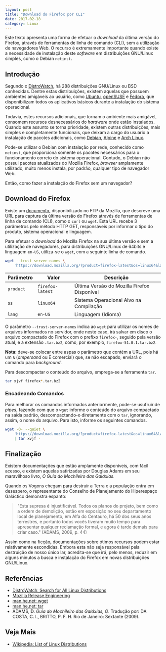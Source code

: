 ```yaml
---
layout: post
title: "Download do Firefox por CLI"
date: 2017-02-18
category: Linux
---
```


Este texto apresenta uma forma de efetuar o _download_ da última versão do Firefox, através de ferramentas de linha de comando (CLI), sem a utilização de navegadores Web. O recurso é extremamente importante quando existe a necessidade de instalação deste _software_ em distribuições GNU/Linux simples, como o Debian `netinst`.

## Introdução

Segundo o [DistroWatch](https://distrowatch.com/), há 288 distribuições GNU/Linux ou BSD conhecidas. Dentre estas distribuições, existem aquelas que possuem ambientes amigáveis ao usuário, como [Ubuntu](https://www.ubuntu.com/), [openSUSE](https://pt.opensuse.org/) e [Fedora](https://getfedora.org/pt_BR/), que disponibilizam todos os aplicativos básicos durante a instalação do sistema operacional.

Todavia, estes recursos adicionais, que tornam o ambiente mais amigável, consomem recursos desnecessários do _hardware_ onde estão instalados. Quando este assunto se torna prioridade, existem outras distribuições, mais simples e completamente funcionais, que deixam a cargo do usuário a instalação de pacotes adicionais, como [Debian](https://www.debian.org/), [Alpine](https://alpinelinux.org/) e [Arch Linux](https://www.archlinux.org/).

Pode-se utilizar o Debian com instalação por rede, conhecido como `netinst`, que proporciona somente os pacotes necessários para o funcionamento correto do sistema operacional. Contudo, o Debian não possui pacotes atualizados do Mozilla Firefox, _browser_ amplamente utilizado, muito menos instala, por padrão, qualquer tipo de navegador Web.

Então, como fazer a instalação do Firefox sem um navegador?

## Download do Firefox

Existe um [documento](https://ftp.mozilla.org/pub/firefox/releases/latest/README.txt), disponibilizado no FTP da Mozilla, que descreve uma URL para captura da última versão do Firefox através de ferramentas de linha de comando (CLI), como o `curl` ou `wget`. Esta URL recebe 3 parâmetros pelo método HTTP GET, responsáveis por informar o tipo do produto, sistema operacional e linguagem.

Para efetuar o _download_ do Mozilla Firefox na sua última versão e sem a utilização de navegadores, para distribuições GNU/Linux de 64bits e linguagem `en-US`, utiliza-se o `wget`, com a seguinte linha de comando.

```bash
wget --trust-server-names \
    'https://download.mozilla.org/?product=firefox-latest&os=linux64&lang=en-US'
```

| Parâmetro   | Valor            | Descrição                                   |
| ----------- | ---------------- | ------------------------------------------- |
| `product`   | `firefox-latest` | Última Versão do Mozilla Firefox Disponível |
| `os`        | `linux64`        | Sistema Operacional Alvo na Compilação      |
| `lang`      | `en-US`          | Linguagem (Idioma)                          |

O parâmetro `--trust-server-names` indica ao `wget` para utilizar os nomes de arquivos informados no servidor, onde neste caso, irá salvar em disco o arquivo compactado do Firefox com o prefixo `firefox-`, seguido pela versão atual, e a extensão `.tar.bz2`, como, por exemplo, `firefox-51.0.1.tar.bz2`.

**Nota**: deve-se colocar entre aspas o parâmetro que contém a URL, pois há um `&` (_ampersand_ ou E comercial) que, se não escapado, enviará o comando para _background_.

Para descompactar o conteúdo do arquivo, emprega-se a ferramenta `tar`.

```bash
tar xjvf firefox*.tar.bz2
```

### Encadeando Comandos

Para melhorar os comandos informados anteriormente, pode-se usufruir de _pipes_, fazendo com que o `wget` informe o conteúdo do arquivo compactado na saída padrão, descompactando-o diretamente com o `tar`, ignorando, assim, o nome do arquivo. Para isto, informe os seguintes comandos.

```bash
wget -O- --quiet \
    'https://download.mozilla.org/?product=firefox-latest&os=linux64&lang=en-US' \
    | tar xvjf -
```

## Finalização

Existem documentações que estão amplamente disponíveis, com fácil acesso, e existem aquelas satirizadas por Douglas Adams em seu maravilhoso livro, _O Guia do Mochileiro das Galáxias_.

Quando os Vogons chegam para destruir a Terra e a população entra em desespero, o representante do Conselho de Planejamento do Hiperespaço Galáctico demonstra espanto:

> "Esta supresa é injustificável. Todos os planos do projeto, bem como a ordem de demolição, estão em exposição no seu departamento local de planejamento, em Alfa do Centauro, há 50 dos seus anos terrestres, e portanto todos vocês tiveram muito tempo para apresentar qualquer reclamação formal, e agora é tarde demais para criar caso." (ADAMS, 2009, p. 44)

Assim como na ficção, documentações sobre ótimos recursos podem estar relativamente escondidas. Embora esta não seja responsável pela destruição de nosso único lar, acredita-se que irá, pelo menos, reduzir em alguns minutos a busca e instalação do Firefox em novas distribuições GNU/Linux.

## Referências

* [DistroWatch: Search for All Linux Distributions](https://distrowatch.com/search.php?status=All&ostype=Linux)
* [Mozilla Release Engineering](https://ftp.mozilla.org/pub/firefox/releases/latest/README.txt)
* [man.he.net: wget](http://man.he.net/?topic=wget&section=all)
* [man.he.net: tar](http://man.he.net/?topic=tar&section=all)
* ADAMS, D. _Guia do Mochileiro das Galáxias, O_. Tradução por: DA COSTA, C. I., BRITTO, P. F. H. Rio de Janeiro: Sextante (2009).

## Veja Mais

* [Wikipedia: List of Linux Distributions](https://en.wikipedia.org/wiki/List_of_Linux_distributions)
